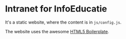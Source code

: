 # Intranet for InfoEducatie

It's a static website, where the content is in `js/config.js`.

The website uses the awesome [HTML5 Boilerplate](https://html5boilerplate.com/).
